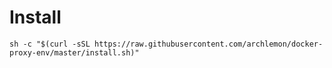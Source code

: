# Install

```
sh -c "$(curl -sSL https://raw.githubusercontent.com/archlemon/docker-proxy-env/master/install.sh)"
```
